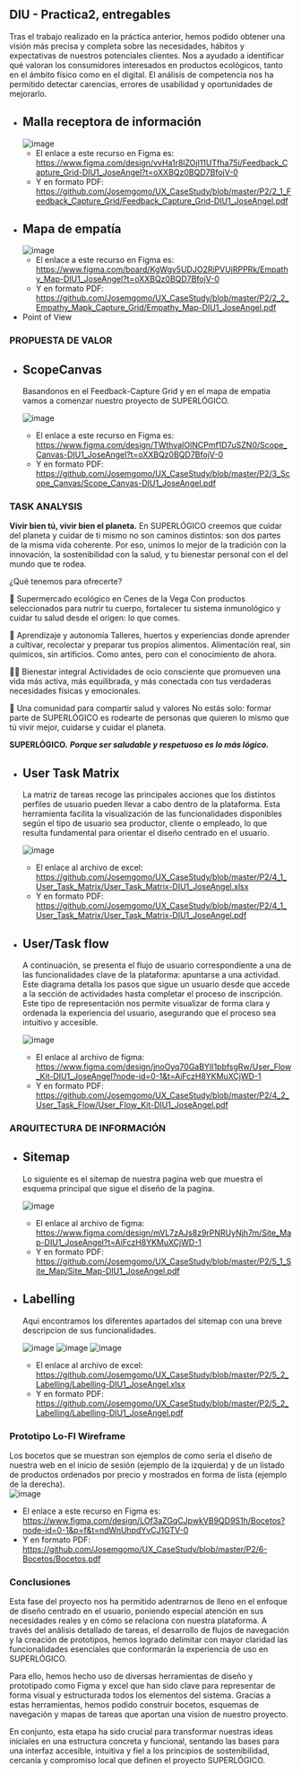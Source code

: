 ## DIU - Practica2, entregables

Tras el trabajo realizado en la práctica anterior, hemos podido obtener una visión más precisa y completa sobre las necesidades, hábitos y expectativas de nuestros potenciales clientes. Nos a ayudado a identificar qué valoran los consumidores interesados en productos ecológicos, tanto en el ámbito físico como en el digital. El análisis de competencia nos ha permitido detectar carencias, errores de usabilidad y oportunidades de mejorarlo.

* Malla receptora de información
  ----
  ![image](https://github.com/Josemgomo/UX_CaseStudy/blob/master/P2/2_1_Feedback_Capture_Grid/Feedback_Capture_Grid-DIU1_JoseAngel.png)
  - El enlace a este recurso en Figma es: https://www.figma.com/design/vvHa1r8lZOjI11UTfha75i/Feedback_Capture_Grid-DIU1_JoseAngel?t=oXXBQz0BQD7BfojV-0   
  - Y en formato PDF: https://github.com/Josemgomo/UX_CaseStudy/blob/master/P2/2_1_Feedback_Capture_Grid/Feedback_Capture_Grid-DIU1_JoseAngel.pdf   
* Mapa de empatía
  ----
  ![image](https://github.com/Josemgomo/UX_CaseStudy/blob/master/P2/2_2_Empathy_Mapk_Capture_Grid/Empathy_Map-DIU1_JoseAngel.png)
  - El enlace a este recurso en Figma es: https://www.figma.com/board/KgWgy5UDJO2RiPVUjRPPRk/Empathy_Map-DIU1_JoseAngel?t=oXXBQz0BQD7BfojV-0   
  - Y en formato PDF: https://github.com/Josemgomo/UX_CaseStudy/blob/master/P2/2_2_Empathy_Mapk_Capture_Grid/Empathy_Map-DIU1_JoseAngel.pdf  
* Point of View 


### PROPUESTA DE VALOR

* ScopeCanvas
  ----
  Basandonos en el Feedback-Capture Grid y en el mapa de empatia vamos a comenzar nuestro proyecto de SUPERLÓGICO.
  
  ![image](https://github.com/Josemgomo/UX_CaseStudy/blob/master/P2/3_Scope_Canvas/Scope_Canvas-DIU1_JoseAngel.png)
  - El enlace a este recurso en Figma es: https://www.figma.com/design/TWthvaIOlNCPmf1D7uSZN0/Scope_Canvas-DIU1_JoseAngel?t=oXXBQz0BQD7BfojV-0  
  - Y en formato PDF: https://github.com/Josemgomo/UX_CaseStudy/blob/master/P2/3_Scope_Canvas/Scope_Canvas-DIU1_JoseAngel.pdf


### TASK ANALYSIS

**Vivir bien tú, vivir bien el planeta.**
En SUPERLÓGICO creemos que cuidar del planeta y cuidar de ti mismo no son caminos distintos: son dos partes de la misma vida coherente.
Por eso, unimos lo mejor de la tradición con la innovación, la sostenibilidad con la salud, y tu bienestar personal con el del mundo que te rodea.

¿Qué tenemos para ofrecerte?

🛒 Supermercado ecológico en Cenes de la Vega
Con productos seleccionados para nutrir tu cuerpo, fortalecer tu sistema inmunológico y cuidar tu salud desde el origen: lo que comes.

🌱 Aprendizaje y autonomía
Talleres, huertos y experiencias donde aprender a cultivar, recolectar y preparar tus propios alimentos. Alimentación real, sin químicos, sin artificios. Como antes, pero con el conocimiento de ahora.

🧘‍♀️ Bienestar integral
Actividades de ocio consciente que promueven una vida más activa, más equilibrada, y más conectada con tus verdaderas necesidades físicas y emocionales.

🤝 Una comunidad para compartir salud y valores
No estás solo: formar parte de SUPERLÓGICO es rodearte de personas que quieren lo mismo que tú vivir mejor, cuidarse y cuidar el planeta.

**SUPERLÓGICO.**
***Porque ser saludable y respetuoso es lo más lógico.***

* User Task Matrix
  ----
  La matriz de tareas recoge las principales acciones que los distintos perfiles de usuario pueden llevar a cabo dentro de la plataforma. Esta herramienta facilita la visualización de las funcionalidades disponibles según el tipo de usuario sea productor, cliente o empleado, lo que 
  resulta fundamental para orientar el diseño centrado en el usuario.

  ![image](https://github.com/Josemgomo/UX_CaseStudy/blob/master/P2/4_1_User_Task_Matrix/User_Task_Matrix-DIU1_JoseAngel.png)
  - El enlace al archivo de excel: https://github.com/Josemgomo/UX_CaseStudy/blob/master/P2/4_1_User_Task_Matrix/User_Task_Matrix-DIU1_JoseAngel.xlsx
  - Y en formato PDF: https://github.com/Josemgomo/UX_CaseStudy/blob/master/P2/4_1_User_Task_Matrix/User_Task_Matrix-DIU1_JoseAngel.pdf
* User/Task flow
  ----
  A continuación, se presenta el flujo de usuario correspondiente a una de las funcionalidades clave de la plataforma: apuntarse a una actividad. Este diagrama detalla los pasos que sigue un usuario desde que accede a la sección de actividades hasta completar el proceso de 
  inscripción. Este tipo de representación nos permite visualizar de forma clara y ordenada la experiencia del usuario, asegurando que el proceso sea intuitivo y accesible.
  
  ![image](https://github.com/Josemgomo/UX_CaseStudy/blob/master/P2/4_2_User_Task_Flow/User_Flow_Kit-DIU1_JoseAngel.png)
  - El enlace al archivo de figma: https://www.figma.com/design/jnoOyq70GaBYII1pbfsgRw/User_Flow_Kit-DIU1_JoseAngel?node-id=0-1&t=AiFczH8YKMuXCjWD-1
  - Y en formato PDF: https://github.com/Josemgomo/UX_CaseStudy/blob/master/P2/4_2_User_Task_Flow/User_Flow_Kit-DIU1_JoseAngel.pdf
### ARQUITECTURA DE INFORMACIÓN

* Sitemap
  ----
  Lo siguiente es el sitemap de nuestra pagina web que muestra el esquema principal que sigue el diseño de la pagina.
  
  ![image](https://github.com/Josemgomo/UX_CaseStudy/blob/master/P2/5_1_Site_Map/Site_Map-DIU1_JoseAngel.png)
  - El enlace al archivo de figma: https://www.figma.com/design/mVL7zAJs8z9rPNRUyNjh7m/Site_Map-DIU1_JoseAngel?t=AiFczH8YKMuXCjWD-1
  - Y en formato PDF: https://github.com/Josemgomo/UX_CaseStudy/blob/master/P2/5_1_Site_Map/Site_Map-DIU1_JoseAngel.pdf
  
* Labelling
  ----
  Aqui encontramos los diferentes apartados del sitemap con una breve descripcion de sus funcionalidades.
  
  ![image](https://github.com/Josemgomo/UX_CaseStudy/blob/master/P2/5_2_Labelling/Labelling_Parte_1.png)
  ![image](https://github.com/Josemgomo/UX_CaseStudy/blob/master/P2/5_2_Labelling/Labelling_Parte_2.png)
  ![image](https://github.com/Josemgomo/UX_CaseStudy/blob/master/P2/5_2_Labelling/Labelling_Parte_3.png)
  - El enlace al archivo de excel: https://github.com/Josemgomo/UX_CaseStudy/blob/master/P2/5_2_Labelling/Labelling-DIU1_JoseAngel.xlsx
  - Y en formato PDF: https://github.com/Josemgomo/UX_CaseStudy/blob/master/P2/5_2_Labelling/Labelling-DIU1_JoseAngel.pdf
  
### Prototipo Lo-FI Wireframe 
  Los bocetos que se muestran son ejemplos de como sería el diseño de nuestra web en el inicio de sesión (ejemplo de la izquierda) y de un listado de productos ordenados por precio y mostrados en forma de lista (ejemplo de la derecha).  
  ![image](https://github.com/Josemgomo/UX_CaseStudy/blob/master/P2/6-Bocetos/Bocetos.png)
  - El enlace a este recurso en Figma es: https://www.figma.com/design/LOf3aZGqCJpwkVB9QD9S1h/Bocetos?node-id=0-1&p=f&t=ndWnUhpdYvCJ1GTV-0
  - Y en formato PDF: https://github.com/Josemgomo/UX_CaseStudy/blob/master/P2/6-Bocetos/Bocetos.pdf

### Conclusiones  
Esta fase del proyecto nos ha permitido adentrarnos de lleno en el enfoque de diseño centrado en el usuario, poniendo especial atención en sus necesidades reales y en cómo se relaciona con nuestra plataforma. A través del análisis detallado de tareas, el desarrollo de flujos de navegación y la creación de prototipos, hemos logrado delimitar con mayor claridad las funcionalidades esenciales que conformarán la experiencia de uso en SUPERLÓGICO.

Para ello, hemos hecho uso de diversas herramientas de diseño y prototipado como Figma y excel que han sido clave para representar de forma visual y estructurada todos los elementos del sistema. Gracias a estas herramientas, hemos podido construir bocetos, esquemas de navegación y mapas de tareas que aportan una vision de nuestro proyecto.

En conjunto, esta etapa ha sido crucial para transformar nuestras ideas iniciales en una estructura concreta y funcional, sentando las bases para una interfaz accesible, intuitiva y fiel a los principios de sostenibilidad, cercanía y compromiso local que definen el proyecto SUPERLÓGICO.
